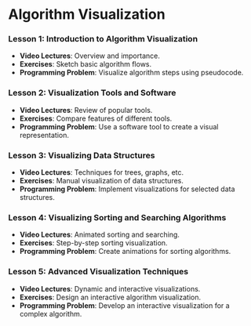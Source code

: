 # Algorithm Visualization

### Lesson 1: Introduction to Algorithm Visualization
- **Video Lectures**: Overview and importance.
- **Exercises**: Sketch basic algorithm flows.
- **Programming Problem**: Visualize algorithm steps using pseudocode.

### Lesson 2: Visualization Tools and Software
- **Video Lectures**: Review of popular tools.
- **Exercises**: Compare features of different tools.
- **Programming Problem**: Use a software tool to create a visual representation.

### Lesson 3: Visualizing Data Structures
- **Video Lectures**: Techniques for trees, graphs, etc.
- **Exercises**: Manual visualization of data structures.
- **Programming Problem**: Implement visualizations for selected data structures.

### Lesson 4: Visualizing Sorting and Searching Algorithms
- **Video Lectures**: Animated sorting and searching.
- **Exercises**: Step-by-step sorting visualization.
- **Programming Problem**: Create animations for sorting algorithms.

### Lesson 5: Advanced Visualization Techniques
- **Video Lectures**: Dynamic and interactive visualizations.
- **Exercises**: Design an interactive algorithm visualization.
- **Programming Problem**: Develop an interactive visualization for a complex algorithm.
